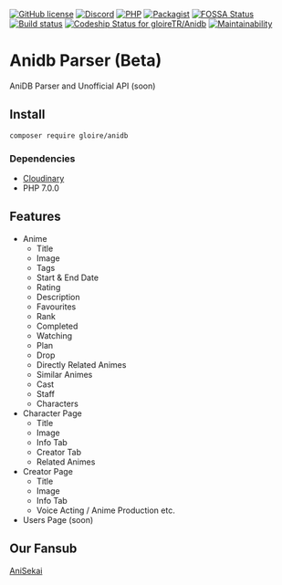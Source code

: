 [![GitHub license](https://img.shields.io/github/license/gloireTR/Anidb)](https://github.com/gloireTR/Anidb/blob/master/LICENSE) 
[![Discord](https://img.shields.io/discord/294580763742044160.svg?label=&logo=discord&logoColor=ffffff&color=7389D8&labelColor=6A7EC2)](https://discord.gg/asDUMGHZkU)
[![PHP](https://img.shields.io/badge/PHP-%5E7.0-%230000FF)](https://www.php-fig.org/psr/)
[![Packagist](https://img.shields.io/badge/Packagist-1.3-%23000000)](https://packagist.org/packages/gloire/anidb)
[![FOSSA Status](https://app.fossa.com/api/projects/git%2Bgithub.com%2FgloireTR%2FAnidb.svg?type=shield)](https://app.fossa.com/projects/git%2Bgithub.com%2FgloireTR%2FAnidb?ref=badge_shield)
[![Build status](https://ci.appveyor.com/api/projects/status/h8weqlp3s9iha029?svg=true)](https://ci.appveyor.com/project/gloireTR/anidb)
[![Codeship Status for gloireTR/Anidb](https://app.codeship.com/projects/f6734878-c95d-49b8-9779-8652ce598bec/status?branch=master)](https://app.codeship.com/projects/446085)
[![Maintainability](https://api.codeclimate.com/v1/badges/71bdf4d82762ed9c0d07/maintainability)](https://codeclimate.com/github/gloireTR/Anidb/maintainability)
# Anidb Parser (Beta)
AniDB Parser and Unofficial API (soon)

## Install
```composer require gloire/anidb```
### Dependencies
- [Cloudinary](https://github.com/cloudinary/cloudinary_php)
- PHP 7.0.0
## Features
- Anime
  - Title
  - Image
  - Tags
  - Start & End Date
  - Rating
  - Description
  - Favourites
  - Rank
  - Completed
  - Watching
  - Plan
  - Drop
  - Directly Related Animes
  - Similar Animes
  - Cast
  - Staff
  - Characters
- Character Page
  - Title
  - Image
  - Info Tab
  - Creator Tab
  - Related Animes 
- Creator Page
  - Title
  - Image
  - Info Tab
  - Voice Acting / Anime Production etc.
- Users Page (soon)
## Our Fansub
[AniSekai](https://anisekai.com/)
